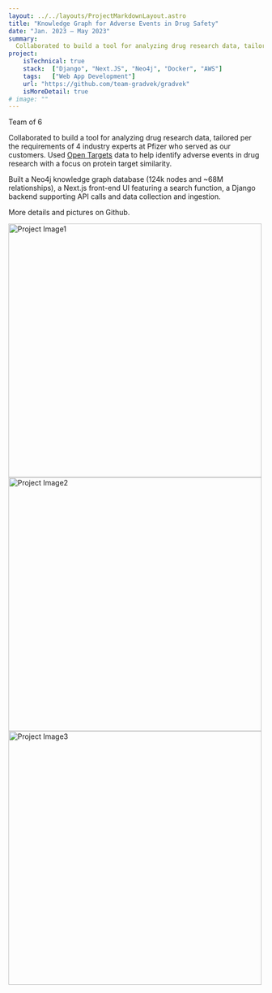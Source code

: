 ```yaml
---
layout: ../../layouts/ProjectMarkdownLayout.astro
title: "Knowledge Graph for Adverse Events in Drug Safety"
date: "Jan. 2023 – May 2023"
summary: 
  Collaborated to build a tool for analyzing drug research data, tailored per the requirements of 4 industry experts at Pfizer who served as our customers. Used Open Targets data to help identify adverse events in drug research with a focus on protein target similarity.
project:
    isTechnical: true
    stack:  ["Django", "Next.JS", "Neo4j", "Docker", "AWS"]
    tags:   ["Web App Development"]
    url: "https://github.com/team-gradvek/gradvek"
    isMoreDetail: true
# image: ""
---
```


Team of 6     	       
<p>Collaborated to build a tool for analyzing drug research data, tailored per the requirements of 4 industry experts at Pfizer who served as our customers. Used <a href="https://www.opentargets.org" target=_blank>Open Targets</a> data to help identify adverse events in drug research with a focus on protein target similarity.</p>

<p>Built a Neo4j knowledge graph database (124k nodes and ~68M relationships), a Next.js front-end UI featuring a search function, a Django backend supporting API calls and data collection and ingestion.</p>

<p>More details and pictures on Github.</p>
<!-- <img src="/images/search1.png" alt="Project Image1" style="width:300px height=450"> -->
<img src="https://www.images.alyssabedard.com/search1.png" alt="Project Image1" style="width:500px">
<img src="https://www.images.alyssabedard.com/result1.png" alt="Project Image2" style="width:500px">
<img src="https://www.images.alyssabedard.com/kg.png" alt="Project Image3" style="width:500px">
